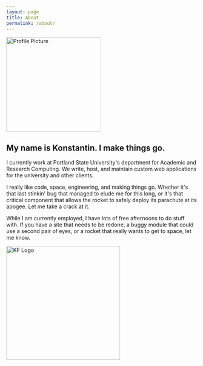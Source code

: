 ```yaml
---
layout: page
title: About
permalink: /about/
---
```


<img id="profile" src="{{ site.url }}/static/img/profile.jpg" alt="Profile Picture" width="250px" height="250px" />

## My name is Konstantin. I make things go.

I currently work at Portland State University's department for Academic and Research Computing. We write, host, and maintain custom web applications for the university and other clients.

I really like code, space, engineering, and making things go. Whether it's that last stinkin' bug that managed to elude me for this long, or it's that critical component that allows the rocket to safely deploy its parachute at its apogee. Let me take a crack at it.

While I am currently employed, I have lots of free afternoons to do stuff with. If you have a site that needs to be redone, a buggy module that could use a second pair of eyes, or a rocket that really wants to get to space, let me know.

<img id="logo" class="center-horizontal" src="{{ site.url }}/static/img/logo.png" alt="KF Logo" width="300" height="300" />
